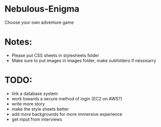# Nebulous-Enigma
Choose your own adventure game

# Notes:
- Please put CSS sheets in stylesheets folder
- Make sure to put images in images folder, make subfolders if nessisarry

# TODO:
- link a database system
- work towards a secure method of login (EC2 on AWS?)
- write more story
- make the style sheets better
- add more backgrounds for more immersive experience
- get input from interviews
